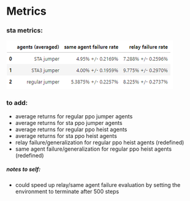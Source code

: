 # Metrics

### sta metrics:
![sta vs regular relay failures](../docs/sta_vs_regular_relay_jumper.png)


### to add:
* average returns for regular ppo jumper agents
* average returns for sta ppo jumper agents
* average returns for regular ppo heist agents
* average returns for sta ppo heist agents
* relay failure/generalization for regular ppo heist agents (redefined)
* same agent failure/generalization for regular ppo heist agents (redefined)


##### notes to self:
* could speed up relay/same agent failure evaluation by setting the environment to terminate after 500 steps